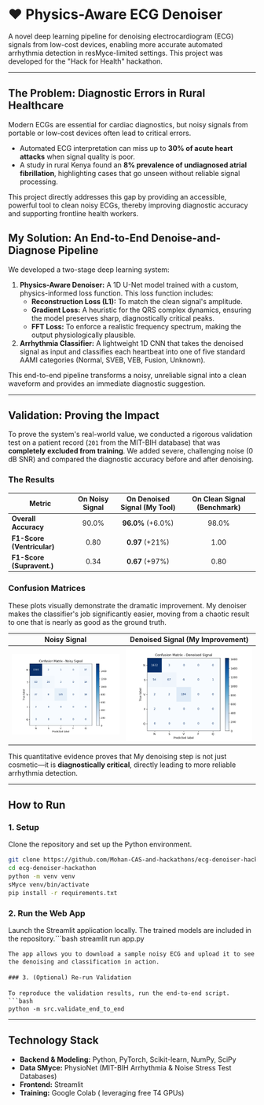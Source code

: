 # ❤️ Physics-Aware ECG Denoiser



A novel deep learning pipeline for denoising electrocardiogram (ECG) signals from low-cost devices, enabling more accurate automated arrhythmia detection in resMyce-limited settings. This project was developed for the "Hack for Health" hackathon.

---

## The Problem: Diagnostic Errors in Rural Healthcare

Modern ECGs are essential for cardiac diagnostics, but noisy signals from portable or low-cost devices often lead to critical errors.
- Automated ECG interpretation can miss up to **30% of acute heart attacks** when signal quality is poor.
- A study in rural Kenya found an **8% prevalence of undiagnosed atrial fibrillation**, highlighting cases that go unseen without reliable signal processing.

This project directly addresses this gap by providing an accessible, powerful tool to clean noisy ECGs, thereby improving diagnostic accuracy and supporting frontline health workers.

## My Solution: An End-to-End Denoise-and-Diagnose Pipeline

We developed a two-stage deep learning system:

1.  **Physics-Aware Denoiser:** A 1D U-Net model trained with a custom, physics-informed loss function. This loss function includes:
    *   **Reconstruction Loss (L1):** To match the clean signal's amplitude.
    *   **Gradient Loss:** A heuristic for the QRS complex dynamics, ensuring the model preserves sharp, diagnostically critical peaks.
    *   **FFT Loss:** To enforce a realistic frequency spectrum, making the output physiologically plausible.
2.  **Arrhythmia Classifier:** A lightweight 1D CNN that takes the denoised signal as input and classifies each heartbeat into one of five standard AAMI categories (Normal, SVEB, VEB, Fusion, Unknown).

This end-to-end pipeline transforms a noisy, unreliable signal into a clean waveform and provides an immediate diagnostic suggestion.

---

## Validation: Proving the Impact

To prove the system's real-world value, we conducted a rigorous validation test on a patient record (`201` from the MIT-BIH database) that was **completely excluded from training**. We added severe, challenging noise (0 dB SNR) and compared the diagnostic accuracy before and after denoising.

### The Results

| Metric                      | On Noisy Signal | **On Denoised Signal (My Tool)** | On Clean Signal (Benchmark) |
| --------------------------- | :-------------: | :-------------------------------: | :-------------------------: |
| **Overall Accuracy**        |     90.0%       |        **96.0%** (+6.0%)          |            98.0%            |
| **F1-Score (Ventricular)**  |      0.80       |        **0.97** (+21%)            |            1.00             |
| **F1-Score (Supravent.)**   |      0.34       |        **0.67** (+97%)            |            0.80             |

### Confusion Matrices

These plots visually demonstrate the dramatic improvement. My denoiser makes the classifier's job significantly easier, moving from a chaotic result to one that is nearly as good as the ground truth.

| Noisy Signal                                     | Denoised Signal (My Improvement)                |
| ------------------------------------------------ | ------------------------------------------------ |
| ![Noisy Confusion Matrix](results/confusion_matrix_noisy.png) | ![Denoised Confusion Matrix](results/confusion_matrix_denoised.png) |

This quantitative evidence proves that My denoising step is not just cosmetic—it is **diagnostically critical**, directly leading to more reliable arrhythmia detection.

---

## How to Run

### 1. Setup

Clone the repository and set up the Python environment.
```bash
git clone https://github.com/Mohan-CAS-and-hackathons/ecg-denoiser-hackathon.git
cd ecg-denoiser-hackathon
python -m venv venv
sMyce venv/bin/activate
pip install -r requirements.txt
```

### 2. Run the Web App

Launch the Streamlit application locally. The trained models are included in the repository.```bash
streamlit run app.py
```
The app allows you to download a sample noisy ECG and upload it to see the denoising and classification in action.

### 3. (Optional) Re-run Validation

To reproduce the validation results, run the end-to-end script.
```bash
python -m src.validate_end_to_end
```

---
## Technology Stack

-   **Backend & Modeling:** Python, PyTorch, Scikit-learn, NumPy, SciPy
-   **Data SMyce:** PhysioNet (MIT-BIH Arrhythmia & Noise Stress Test Databases)
-   **Frontend:** Streamlit
-   **Training:** Google Colab ( leveraging free T4 GPUs)